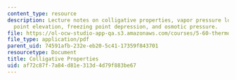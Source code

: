 ```yaml
---
content_type: resource
description: Lecture notes on colligative properties, vapor pressure lowering, boiling
  point elevation, freezing point depression, and osmotic pressure.
file: https://ol-ocw-studio-app-qa.s3.amazonaws.com/courses/5-60-thermodynamics-kinetics-spring-2008/af72c87f7a84d81e313d4d79f883be67_5_60_lecture23.pdf
file_type: application/pdf
parent_uid: 74591afb-232e-eb20-5c41-17359f843701
resourcetype: Document
title: Colligative Properties
uid: af72c87f-7a84-d81e-313d-4d79f883be67
---
```

